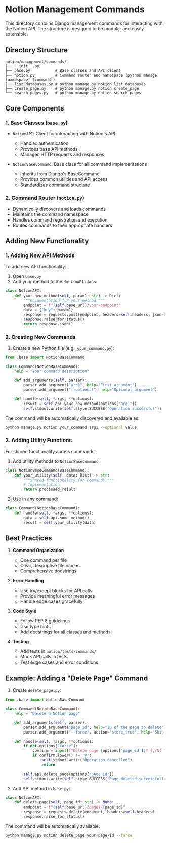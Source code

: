 # Notion Management Commands

This directory contains Django management commands for interacting with the Notion API. The structure is designed to be modular and easily extensible.

## Directory Structure

```
notion/management/commands/
├── __init__.py
├── base.py           # Base classes and API client
├── notion.py         # Command router and namespace (python manage [namespace] [command])
├── list_databases.py # python manage.py notion list_databases
├── create_page.py    # python manage.py notion create_page
└── search_pages.py   # python manage.py notion search_pages
```

## Core Components

### 1. Base Classes (`base.py`)

- `NotionAPI`: Client for interacting with Notion's API
  - Handles authentication
  - Provides base API methods
  - Manages HTTP requests and responses

- `NotionBaseCommand`: Base class for all command implementations
  - Inherits from Django's BaseCommand
  - Provides common utilities and API access
  - Standardizes command structure

### 2. Command Router (`notion.py`)

- Dynamically discovers and loads commands
- Maintains the command namespace
- Handles command registration and execution
- Routes commands to their appropriate handlers

## Adding New Functionality

### 1. Adding New API Methods

To add new API functionality:

1. Open `base.py`
2. Add your method to the `NotionAPI` class:

```python
class NotionAPI:
    def your_new_method(self, param1: str) -> Dict:
        """Documentation for your method."""
        endpoint = f"{self.base_url}/your-endpoint"
        data = {"key": param1}
        response = requests.post(endpoint, headers=self.headers, json=data)
        response.raise_for_status()
        return response.json()
```

### 2. Creating New Commands

1. Create a new Python file (e.g., `your_command.py`):

```python
from .base import NotionBaseCommand

class Command(NotionBaseCommand):
    help = "Your command description"

    def add_arguments(self, parser):
        parser.add_argument("arg1", help="First argument")
        parser.add_argument("--optional", help="Optional argument")

    def handle(self, *args, **options):
        result = self.api.your_new_method(options["arg1"])
        self.stdout.write(self.style.SUCCESS("Operation successful"))
```

The command will be automatically discovered and available as:
```bash
python manage.py notion your_command arg1 --optional value
```

### 3. Adding Utility Functions

For shared functionality across commands:

1. Add utility methods to `NotionBaseCommand`:

```python
class NotionBaseCommand(BaseCommand):
    def your_utility(self, data: Dict) -> str:
        """Shared functionality for commands."""
        # Implementation
        return processed_result
```

2. Use in any command:

```python
class Command(NotionBaseCommand):
    def handle(self, *args, **options):
        data = self.api.some_method()
        result = self.your_utility(data)
```

## Best Practices

1. **Command Organization**
   - One command per file
   - Clear, descriptive file names
   - Comprehensive docstrings

2. **Error Handling**
   - Use try/except blocks for API calls
   - Provide meaningful error messages
   - Handle edge cases gracefully

3. **Code Style**
   - Follow PEP 8 guidelines
   - Use type hints
   - Add docstrings for all classes and methods

4. **Testing**
   - Add tests in `notion/tests/commands/`
   - Mock API calls in tests
   - Test edge cases and error conditions

## Example: Adding a "Delete Page" Command

1. Create `delete_page.py`:

```python
from .base import NotionBaseCommand

class Command(NotionBaseCommand):
    help = "Delete a Notion page"

    def add_arguments(self, parser):
        parser.add_argument("page_id", help="ID of the page to delete")
        parser.add_argument("--force", action="store_true", help="Skip confirmation")

    def handle(self, *args, **options):
        if not options["force"]:
            confirm = input(f"Delete page {options['page_id']}? [y/N] ")
            if confirm.lower() != 'y':
                self.stdout.write("Operation cancelled")
                return

        self.api.delete_page(options["page_id"])
        self.stdout.write(self.style.SUCCESS("Page deleted successfully"))
```

2. Add API method in `base.py`:

```python
class NotionAPI:
    def delete_page(self, page_id: str) -> None:
        endpoint = f"{self.base_url}/pages/{page_id}"
        response = requests.delete(endpoint, headers=self.headers)
        response.raise_for_status()
```

The command will be automatically available:
```bash
python manage.py notion delete_page your-page-id --force